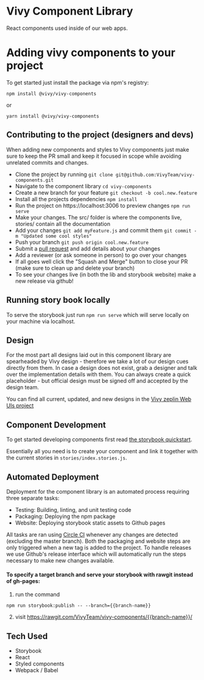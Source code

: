 # Vivy Component Library

React components used inside of our web apps.

# Adding vivy components to your project

To get started just install the package via npm's registry:

`npm install @vivy/vivy-components`

or

`yarn install @vivy/vivy-components`

## Contributing to the project (designers and devs)

When adding new components and styles to Vivy components just make sure to keep the PR small and keep it
focused in scope while avoiding unrelated commits and changes.

- Clone the project by running `git clone git@github.com:VivyTeam/vivy-components.git`
- Navigate to the component library `cd vivy-components`
- Create a new branch for your feature `git checkout -b cool.new.feature`
- Install all the projects dependencies `npm install`
- Run the project on https://localhost:3006 to preview changes `npm run serve`
- Make your changes. The src/ folder is where the components live, stories/ contain all the documentation
- Add your changes `git add myFeature.js` and commit them `git commit -m "Updated some cool styles"`
- Push your branch `git push origin cool.new.feature`
- Submit a [pull request](https://github.com/VivyTeam/vivy-components/pulls) and add details about your changes
- Add a reviewer (or ask someone in person) to go over your changes
- If all goes well click the "Squash and Merge" button to close your PR (make sure to clean up and delete your branch)
- To see your changes live (in both the lib and storybook website) make a new release via github!

## Running story book locally

To serve the storybook just run `npm run serve` which will serve locally on your machine via localhost.

## Design

For the most part all designs laid out in this component library are spearheaded by Vivy design - therefore we take
a lot of our design cues directly from them. In case a design does not exist, grab a designer and talk over the implementation
details with them. You can always create a quick placeholder - but official design must be signed off and accepted by the design team.

You can find all current, updated, and new designs in the [Vivy zeplin Web UIs project](https://app.zeplin.io/)

## Component Development

To get started developing components first read [the storybook quickstart](https://storybook.js.org/basics/quick-start-guide/).

Essentially all you need is to create your component and link it together with the current stories in `stories/index.stories.js`.

## Automated Deployment

Deployment for the component library is an automated process requiring three separate tasks:

- Testing: Building, linting, and unit testing code
- Packaging: Deploying the npm package
- Website: Deploying storybook static assets to Github pages

All tasks are ran using [Circle CI](https://app.circleci.com/pipelines/github/VivyTeam/vivy-components/) whenever any changes are detected (excluding the master branch). Both the packaging and website steps are only triggered when a new tag is added to the project. To handle releases we use Github's release interface which will automatically run the steps necessary to make new changes available.

#### To specify a target branch and serve your storybook with rawgit instead of gh-pages:

1.  run the command

```
npm run storybook:publish -- --branch={{branch-name}}
```

2.  visit https://rawgit.com/VivyTeam/vivy-components/{{branch-name}}/

## Tech Used

- Storybook
- React
- Styled components
- Webpack / Babel
